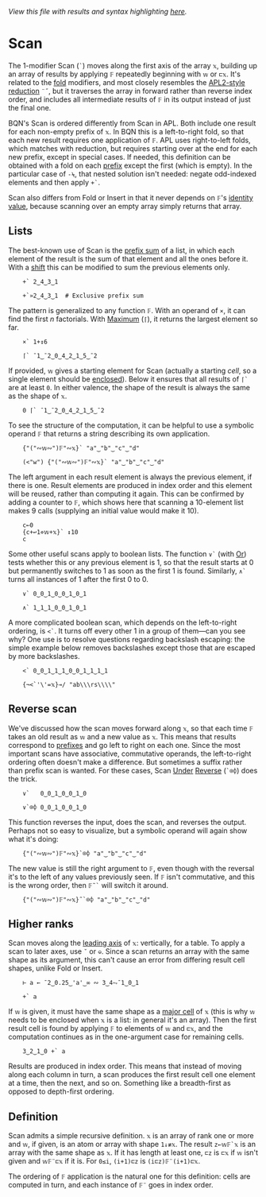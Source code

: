 *View this file with results and syntax highlighting [here](https://mlochbaum.github.io/BQN/doc/scan.html).*

# Scan

<!--GEN
f ← •BQN fn ← "⌈" ⋄ ft ← Highlight fn
xt ← Highlight∘•Repr¨ xv ← 2‿0‿0‿3‿5‿1
zt ← Highlight∘•Repr¨ f` xv
d ← 56‿42

rc ← At "class=code|stroke-width=1.5|rx=12"
Ge ← "g"⊸At⊸Enc
g  ← "fill=currentColor|stroke-linecap=round|text-anchor=middle|font-family=BQN,monospace"
cg ← "font-size=18px|text-anchor=end"
bg ← "class=bluegreen|stroke-width=3|style=fill:none|opacity=0.6"
lg ← "class=lilac|stroke-width=2"

Text ← ("text" Attr "dy"‿"0.32em"∾ ·Pos d⊸×)⊸Enc
Path ← "path" Elt "d"⋈⊢
Line ← "line" Elt ("xy"≍⌜"12")≍˘○⥊ ·FmtNum d×⊢

Brak ← {
  l ← 6‿15
  P ← ∾"M l l "∾¨ ·FmtNum∘⥊ ∾
  Path ∾ (((-⊸≍0.4)+0‿¯1⊏𝕨)((0‿¯1×l)+d×≍)⌜𝕩) P¨ ⋈⟜⌽ -⌾⊑⊸≍l
}
VL ← ≍˜⊸≍⟜((≍⟜-0.3)⊸+)

tx ← ↕≠xt ⋄ ty ← 0.75+4.7×↕2
sy ← (2÷˜+´ty)+3×0.5-˜(↕÷-⟜1) ≠sx←1↓tx
dim ← ⟨2.5+≠tx,0.75+1⊑ty⟩ ⋄ sh ← ¯2.3‿0

((∾˜d)×((-∾+˜)1‿0.3)+sh∾dim) SVG g Ge ⟨
  "rect" Elt rc ∾ (Pos d×sh)∾"width"‿"height"≍˘FmtNum d×dim
  lg Ge Line¨ ∾⟨
    ⟨tx ⊑⊸VL ty⟩
    ∾ sx {𝕨⊸VL¨⌽⌾(1⊸⊑)<˘ty≍˘𝕩}¨ sy
    sx ((¯1‿¯0.14≍¯0.3‿¯0.07)+≍)¨ sy
  ⟩
  cg Ge (¯1.1≍¨ty) Text¨ ⋈⟜(ft∾(Highlight"`")∾⊢) "𝕩"
  "font-size=21px" Ge (⍉tx≍⌜ty) Text¨ xt≍zt
  "font-size=19px" Ge sx (≍ Text ft˙)¨ sy
  bg Ge tx⊸Brak¨ ty
⟩
-->

The 1-modifier Scan (`` ` ``) moves along the first axis of the array `𝕩`, building up an array of results by applying `𝔽` repeatedly beginning with `𝕨` or `⊏𝕩`. It's related to the [fold](fold.md) modifiers, and most closely resembles the [APL2-style reduction](fold.md#apl2-reduction) `¨˝`, but it traverses the array in forward rather than reverse index order, and includes all intermediate results of `𝔽` in its output instead of just the final one.

BQN's Scan is ordered differently from Scan in APL. Both include one result for each non-empty prefix of `𝕩`. In BQN this is a left-to-right fold, so that each new result requires one application of `𝔽`. APL uses right-to-left folds, which matches with reduction, but requires starting over at the end for each new prefix, except in special cases. If needed, this definition can be obtained with a fold on each [prefix](prefixes.md) except the first (which is empty). In the particular case of `-⍀`, that nested solution isn't needed: negate odd-indexed elements and then apply `` +` ``.

Scan also differs from Fold or Insert in that it never depends on `𝔽`'s [identity value](fold.md#identity-values), because scanning over an empty array simply returns that array.

## Lists

The best-known use of Scan is the [prefix sum](https://en.wikipedia.org/wiki/Prefix_sum) of a list, in which each element of the result is the sum of that element and all the ones before it. With a [shift](shift.md) this can be modified to sum the previous elements only.

        +` 2‿4‿3‿1

        +`»2‿4‿3‿1  # Exclusive prefix sum

The pattern is generalized to any function `𝔽`. With an operand of `×`, it can find the first *n* factorials. With [Maximum](arithmetic.md#additional-arithmetic) (`⌈`), it returns the largest element so far.

        ×` 1+↕6

        ⌈` ¯1‿¯2‿0‿4‿2‿1‿5‿¯2

If provided, `𝕨` gives a starting element for Scan (actually a starting *cell*, so a single element should be [enclosed](enclose.md)). Below it ensures that all results of `` ⌈` `` are at least `0`. In either valence, the shape of the result is always the same as the shape of `𝕩`.

        0 ⌈` ¯1‿¯2‿0‿4‿2‿1‿5‿¯2

To see the structure of the computation, it can be helpful to use a symbolic operand `𝔽` that returns a string describing its own application.

        {"("∾𝕨∾")𝔽"∾𝕩}` "a"‿"b"‿"c"‿"d"

        (<"w") {"("∾𝕨∾")𝔽"∾𝕩}` "a"‿"b"‿"c"‿"d"

The left argument in each result element is always the previous element, if there is one. Result elements are produced in index order and this element will be reused, rather than computing it again. This can be confirmed by adding a counter to `𝔽`, which shows here that scanning a 10-element list makes 9 calls (supplying an initial value would make it 10).

        c←0
        {c+↩1⋄𝕨+𝕩}` ↕10
        c

Some other useful scans apply to boolean lists. The function `` ∨` `` (with [Or](logic.md)) tests whether this or any previous element is 1, so that the result starts at 0 but permanently switches to 1 as soon as the first 1 is found. Similarly, `` ∧` `` turns all instances of 1 after the first 0 to 0.

        ∨` 0‿0‿1‿0‿0‿1‿0‿1

        ∧` 1‿1‿1‿0‿0‿1‿0‿1

A more complicated boolean scan, which depends on the left-to-right ordering, is `` <` ``. It turns off every other 1 in a group of them—can you see why? One use is to resolve questions regarding backslash escaping: the simple example below removes backslashes except those that are escaped by more backslashes.

        <` 0‿0‿1‿1‿1‿0‿0‿1‿1‿1‿1

        {¬<`'\'=𝕩}⊸/ "ab\\\rs\\\\"

## Reverse scan

We've discussed how the scan moves forward along `𝕩`, so that each time `𝔽` takes an old result as `𝕨` and a new value as `𝕩`. This means that results correspond to [prefixes](prefixes.md) and go left to right on each one. Since the most important scans have associative, commutative operands, the left-to-right ordering often doesn't make a difference. But sometimes a suffix rather than prefix scan is wanted. For these cases, Scan [Under](under.md) [Reverse](reverse.md) (`` `⌾⌽ ``) does the trick.

        ∨`   0‿0‿1‿0‿0‿1‿0

        ∨`⌾⌽ 0‿0‿1‿0‿0‿1‿0

This function reverses the input, does the scan, and reverses the output. Perhaps not so easy to visualize, but a symbolic operand will again show what it's doing:

        {"("∾𝕨∾")𝔽"∾𝕩}`⌾⌽ "a"‿"b"‿"c"‿"d"

The new value is still the right argument to `𝔽`, even though with the reversal it's to the left of any values previously seen. If `𝔽` isn't commutative, and this is the wrong order, then `` 𝔽˜` `` will switch it around.

        {"("∾𝕨∾")𝔽"∾𝕩}˜`⌾⌽ "a"‿"b"‿"c"‿"d"


## Higher ranks

Scan moves along the [leading axis](leading.md) of `𝕩`: vertically, for a table. To apply a scan to later axes, use `˘` or `⎉`. Since a scan returns an array with the same shape as its argument, this can't cause an error from differing result cell shapes, unlike Fold or Insert.

        ⊢ a ← ¯2‿0.25‿'a'‿∞ ∾ 3‿4⥊¯1‿0‿1

        +` a

If `𝕨` is given, it must have the same shape as a [major cell](array.md#cells) of `𝕩` (this is why `𝕨` needs to be enclosed when `𝕩` is a list: in general it's an array). Then the first result cell is found by applying `𝔽` to elements of `𝕨` and `⊏𝕩`, and the computation continues as in the one-argument case for remaining cells.

        3‿2‿1‿0 +` a

Results are produced in index order. This means that instead of moving along each column in turn, a scan produces the first result cell one element at a time, then the next, and so on. Something like a breadth-first as opposed to depth-first ordering.

## Definition

Scan admits a simple recursive definition. `𝕩` is an array of rank one or more and `𝕨`, if given, is an atom or array with shape `1↓≢𝕩`. The result ``z←𝕨𝔽`𝕩`` is an array with the same shape as `𝕩`. If it has length at least one, `⊏z` is `⊏𝕩` if `𝕨` isn't given and `𝕨𝔽¨⊏𝕩` if it is. For `0≤i`, `(i+1)⊏z` is `(i⊏z)𝔽¨(i+1)⊏𝕩`.

The ordering of `𝔽` application is the natural one for this definition: cells are computed in turn, and each instance of `𝔽¨` goes in index order.
